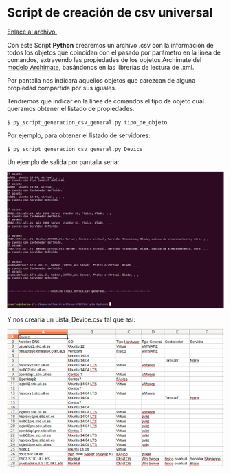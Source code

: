 # Script de creación de csv universal

[Enlace al archivo.](https://github.com/alu0100885453/Desarrollos-Practicas-STIC/blob/master/Scripts%20Python/script_generacion_csv_general.py)

Con este Script **Python** crearemos un archivo .csv con la información de todos los objetos que coincidan con el pasado por parámetro en la linea de comandos, extrayendo las propiedades de los objetos Archimate del [modelo Archimate](https://github.com/alu0100888041/Archimate), basándonos en las librerías de lectura de .xml.

Por pantalla nos indicará aquellos objetos que carezcan de alguna propiedad compartida por sus iguales. 

Tendremos que indicar en la linea de comandos el tipo de objeto cual queramos obtener el listado de propiedades.

`$ py script_generacion_csv_general.py tipo_de_objeto`

Por ejemplo, para obtener el listado de servidores:

`$ py script_generacion_csv_general.py Device`

Un ejemplo de salida por pantalla seria:

![Warnings por pantalla de la ejecuci&#xF3;n.](../.gitbook/assets/imagen%20%281%29.png)

Y nos crearía un Lista\_Device.csv tal que así:

![Lista\_Device.csv](../.gitbook/assets/imagen.png)



